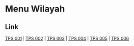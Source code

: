 # Menu Wilayah

## Link

[TPS 001](https://github.com/gigit-pemilu/pemilu-2024-17-bengkulu/tree/main/pileg-dpr/hitung-suara/sub/17-bengkulu/sub/71-kota-bengkulu/sub/08-sungai-serut/sub/1003-semarang/sub/001-tps)
 | 
[TPS 002](https://github.com/gigit-pemilu/pemilu-2024-17-bengkulu/tree/main/pileg-dpr/hitung-suara/sub/17-bengkulu/sub/71-kota-bengkulu/sub/08-sungai-serut/sub/1003-semarang/sub/002-tps)
 | 
[TPS 003](https://github.com/gigit-pemilu/pemilu-2024-17-bengkulu/tree/main/pileg-dpr/hitung-suara/sub/17-bengkulu/sub/71-kota-bengkulu/sub/08-sungai-serut/sub/1003-semarang/sub/003-tps)
 | 
[TPS 004](https://github.com/gigit-pemilu/pemilu-2024-17-bengkulu/tree/main/pileg-dpr/hitung-suara/sub/17-bengkulu/sub/71-kota-bengkulu/sub/08-sungai-serut/sub/1003-semarang/sub/004-tps)
 | 
[TPS 005](https://github.com/gigit-pemilu/pemilu-2024-17-bengkulu/tree/main/pileg-dpr/hitung-suara/sub/17-bengkulu/sub/71-kota-bengkulu/sub/08-sungai-serut/sub/1003-semarang/sub/005-tps)
 | 
[TPS 006](https://github.com/gigit-pemilu/pemilu-2024-17-bengkulu/tree/main/pileg-dpr/hitung-suara/sub/17-bengkulu/sub/71-kota-bengkulu/sub/08-sungai-serut/sub/1003-semarang/sub/006-tps)

